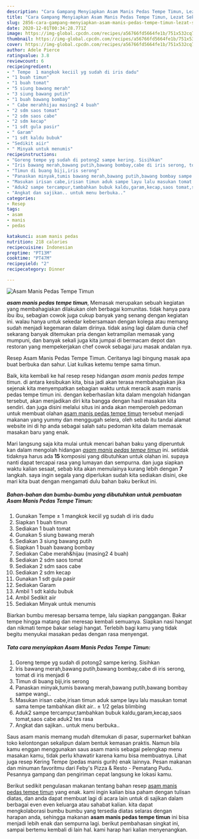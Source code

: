 ```yaml
---
description: "Cara Gampang Menyiapkan Asam Manis Pedas Tempe Timun, Lezat Sekali"
title: "Cara Gampang Menyiapkan Asam Manis Pedas Tempe Timun, Lezat Sekali"
slug: 2856-cara-gampang-menyiapkan-asam-manis-pedas-tempe-timun-lezat-sekali
date: 2020-12-01T00:34:28.771Z
image: https://img-global.cpcdn.com/recipes/a56766fd5664fe1b/751x532cq70/asam-manis-pedas-tempe-timun-foto-resep-utama.jpg
thumbnail: https://img-global.cpcdn.com/recipes/a56766fd5664fe1b/751x532cq70/asam-manis-pedas-tempe-timun-foto-resep-utama.jpg
cover: https://img-global.cpcdn.com/recipes/a56766fd5664fe1b/751x532cq70/asam-manis-pedas-tempe-timun-foto-resep-utama.jpg
author: Adele Pierce
ratingvalue: 3.8
reviewcount: 6
recipeingredient:
- " Tempe  1 mangkok keciil yg sudah di iris dadu"
- "1 buah timun"
- "1 buah tomat"
- "5 siung bawang merah"
- "3 siung bawang putih"
- "1 buah bawang bombay"
- " Cabe merahhijau masing2 4 buah"
- "2 sdm saos tomat"
- "2 sdm saos cabe"
- "2 sdm kecap"
- "1 sdt gula pasir"
- " Garam"
- "1 sdt kaldu bubuk"
- "Sedikit aiir"
- " Minyak untuk menumis"
recipeinstructions:
- "Goreng tempe yg sudah di potong2 sampe kering. Sisihkan"
- "Iris bawang merah,bawang putih,bawang bombay,cabe di iris serong, tomat di iris menjadi 6"
- "Timun di buang biji,iris serong"
- "Panaskan minyak,tumis bawang merah,bawang putih,bawang bombay sampe wangi.."
- "Masukan irisan cabe,irisan timun aduk sampe layu lalu masukan tomat sama tempe tambahkan dikit air.. ± 1/2 gelas blimbing"
- "Aduk2 sampe tercampur,tambahkan bubuk kaldu,garam,kecap,saos tomat,saos cabe aduk2 tes rasa"
- "Angkat dan sajikan.. untuk menu berbuka.."
categories:
- Resep
tags:
- asam
- manis
- pedas

katakunci: asam manis pedas 
nutrition: 218 calories
recipecuisine: Indonesian
preptime: "PT13M"
cooktime: "PT47M"
recipeyield: "2"
recipecategory: Dinner

---
```



![Asam Manis Pedas Tempe Timun](https://img-global.cpcdn.com/recipes/a56766fd5664fe1b/751x532cq70/asam-manis-pedas-tempe-timun-foto-resep-utama.jpg)

<b><i>asam manis pedas tempe timun</i></b>, Memasak merupakan sebuah kegiatan yang membahagiakan dilakukan oleh berbagai komunitas. tidak hanya para ibu ibu, sebagian cowok juga cukup banyak yang senang dengan kegiatan ini. walau hanya untuk sekedar kebersamaan dengan kolega atau memang sudah menjadi kegemaran dalam dirinya. tidak asing lagi dalam dunia chef sekarang banyak ditemukan pria dengan ketrampilan memasak yang mumpuni, dan banyak sekali juga kita jumpai di bermacam depot dan restoran yang mempekerjakan chef cowok sebagai juru masak andalan nya.

Resep Asam Manis Pedas Tempe Timun. Ceritanya lagi bingung masak apa buat berbuka dan sahur. Liat kulkas ketemu tempe sama timun.

Baik, kita kembali ke hal resep resep hidangan <i>asam manis pedas tempe timun</i>. di antara kesibukan kita, bisa jadi akan terasa membahagiakan jika sejenak kita menyempatkan sebagian waktu untuk meracik asam manis pedas tempe timun ini. dengan keberhasilan kita dalam mengolah hidangan tersebut, akan menjadikan diri kita bangga dengan hasil masakan kita sendiri. dan juga disini melalui situs ini anda akan memperoleh pedoman untuk membuat olahan <u>asam manis pedas tempe timun</u> tersebut menjadi makanan yang yummy dan menggugah selera, oleh sebab itu tandai alamat website ini di hp anda sebagai salah satu pedoman kita dalam memasak masakan baru yang enak.


Mari langsung saja kita mulai untuk mencari bahan baku yang diperuntuk kan dalam mengolah hidangan <u><i>asam manis pedas tempe timun</i></u> ini. setidak tidaknya harus ada <b>15</b> komposisi yang dibutuhkan untuk olahan ini. supaya nanti dapat tercapai rasa yang lumayan dan sempurna. dan juga siapkan waktu kalian sesaat, sebab kita akan memulainya kurang lebih dengan <b>7</b> langkah. saya ingin segala yang diperlukan sudah kita sediakan disini, oke mari kita buat dengan mengamati dulu bahan baku berikut ini.

<!--inarticleads1-->

##### Bahan-bahan dan bumbu-bumbu yang dibutuhkan untuk pembuatan Asam Manis Pedas Tempe Timun:

1. Gunakan  Tempe ± 1 mangkok keciil yg sudah di iris dadu
1. Siapkan 1 buah timun
1. Sediakan 1 buah tomat
1. Gunakan 5 siung bawang merah
1. Sediakan 3 siung bawang putih
1. Siapkan 1 buah bawang bombay
1. Sediakan  Cabe merah&amp;hijau (masing2 4 buah)
1. Sediakan 2 sdm saos tomat
1. Sediakan 2 sdm saos cabe
1. Sediakan 2 sdm kecap
1. Gunakan 1 sdt gula pasir
1. Sediakan  Garam
1. Ambil 1 sdt kaldu bubuk
1. Ambil Sedikit aiir
1. Sediakan  Minyak untuk menumis


Biarkan bumbu meresap bersama tempe, lalu siapkan panggangan. Bakar tempe hingga matang dan meresap kembali semuanya. Siapkan nasi hangat dan nikmati tempe bakar selagi hangat. Terlebih bagi kamu yang tidak begitu menyukai masakan pedas dengan rasa menyengat. 

<!--inarticleads2-->

##### Tata cara menyiapkan Asam Manis Pedas Tempe Timun:

1. Goreng tempe yg sudah di potong2 sampe kering. Sisihkan
1. Iris bawang merah,bawang putih,bawang bombay,cabe di iris serong, tomat di iris menjadi 6
1. Timun di buang biji,iris serong
1. Panaskan minyak,tumis bawang merah,bawang putih,bawang bombay sampe wangi..
1. Masukan irisan cabe,irisan timun aduk sampe layu lalu masukan tomat sama tempe tambahkan dikit air.. ± 1/2 gelas blimbing
1. Aduk2 sampe tercampur,tambahkan bubuk kaldu,garam,kecap,saos tomat,saos cabe aduk2 tes rasa
1. Angkat dan sajikan.. untuk menu berbuka..


Saus asam manis memang mudah ditemukan di pasar, supermarket bahkan toko kelontongan sekalipun dalam bentuk kemasan praktis. Namun bila kamu enggan menggunakan saus asam manis sebagai pelengkap menu masakan kamu, tidak perlu khawatir karena kamu bisa membuatnya. Lihat juga resep Kering Tempe (pedas manis gurih) enak lainnya. Pesan makanan dan minuman favoritmu dari Feby&#39;s Pizza &amp; Resto - Pematang Pudu. Pesannya gampang dan pengiriman cepat langsung ke lokasi kamu. 

Berikut sedikit pengulasan makanan tentang bahan resep <u>asam manis pedas tempe timun</u> yang enak. kami ingin kalian bisa paham dengan tulisan diatas, dan anda dapat membuat lagi di acara lain untuk di sajikan dalam berbagai even even keluarga atau sahabat kalian. kita dapat mengkolaborasi bumbu bumbu yang tersedia diatas selaras dengan harapan anda, sehingga makanan <b>asam manis pedas tempe timun</b> ini bisa menjadi lebih enak dan sempurna lagi. berikut pembahasan singkat ini, sampai bertemu kembali di lain hal. kami harap hari kalian menyenangkan.
